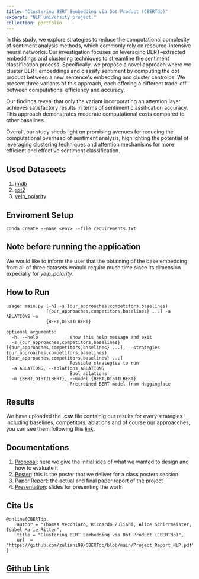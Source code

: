 ```yaml
---
title: "Clustering BERT Eembedding via Dot Product (CBERTdp)"
excerpt: "NLP university project."
collection: portfolio
---
```


In this study, we explore strategies to reduce the computational complexity of sentiment analysis methods, which commonly rely on resource-intensive neural networks. Our investigation focuses on leveraging BERT-extracted embeddings and clustering techniques to streamline the sentiment classification process. Specifically, we propose a novel approach where we cluster BERT embeddings and classify sentiment by computing the dot product between a new sentence's embedding and cluster centroids. We present three variants of this approach, each offering a different trade-off between computational efficiency and accuracy.

Our findings reveal that only the variant incorporating an attention layer achieves satisfactory results in terms of sentiment classification accuracy. This approach demonstrates moderate computational costs compared to other baselines.

Overall, our study sheds light on promising avenues for reducing the computational overhead of sentiment analysis, highlighting the potential of leveraging clustering techniques and attention mechanisms for more efficient and effective sentiment classification.


## Used Dataseets
1. [imdb](https://huggingface.co/datasets/imdb) 
2. [sst2](https://huggingface.co/datasets/sst2)
3. [yelp_polarity](https://huggingface.co/datasets/yelp_polarity)


## Enviroment Setup
```
conda create --name <env> --file requirements.txt
```

## Note before running the application
We would like to inform the user that the obtaining of the base embedding from all of three datasets woould require much time since its dimension expecially for *yelp_polarity*.

## How to Run
```
usage: main.py [-h] -s {our_approaches,competitors,baselines}
               [{our_approaches,competitors,baselines} ...] -a ABLATIONS -m
               {BERT,DISTILBERT}

optional arguments:
  -h, --help            show this help message and exit
  -s {our_approaches,competitors,baselines} [{our_approaches,competitors,baselines} ...], --strategies {our_approaches,competitors,baselines} [{our_approaches,competitors,baselines} ...]
                        Possible strategies to run
  -a ABLATIONS, --ablations ABLATIONS
                        Bool ablations
  -m {BERT,DISTILBERT}, --model {BERT,DISTILBERT}
                        Pretreined BERT model from Huggingface
```

## Results
We have uploaded the **.csv** file containig our results for every strategies including baselines, competitors, ablations and of course our approacches, you can see them following this [link](https://github.com/zuliani99/CBERTdp/tree/main/app/results/our_results).

## Documentations
1. [Proposal](https://github.com/zuliani99/CBERTdp/blob/main/documentations/CBERTdp_Proposal.pdf): here we give the initial idea of what we wanted to design and how to evaluate it
2. [Poster](https://github.com/zuliani99/CBERTdp/blob/main/documentations/CBERTdp_Poster.pdf): this is the poster that we deliver for a class posters session
3. [Paper Report](https://github.com/zuliani99/CBERTdp/blob/main/documentations/CBERTdp_Paper.pdf): the actual and final paper report of the project
4. [Presentation](https://github.com/zuliani99/CBERTdp/blob/main/documentations/CBERTdp_Presentation.pdf): slides for presenting the work

## Cite Us
```
@online{CBERTdp,
    author = "Thomas Vecchiato, Riccardo Zuliani, Alice Schirrmeister, Isabel Marie Ritter",
    title = "Clustering BERT Eembedding via Dot Product (CBERTdp)",
    url  = "https://github.com/zuliani99/CBERTdp/blob/main/Project_Report_NLP.pdf",
}
```

## [Github Link](https://github.com/zuliani99/CBERTdp)
